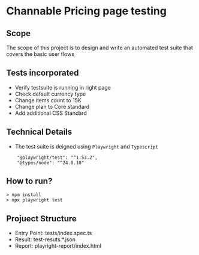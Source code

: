 # Channable Pricing page testing

## Scope
The scope of this project is to design and write an automated test suite that covers the basic user flows

## Tests incorporated
* Verify testsuite is running in right page
* Check default currency type
* Change items count to 15K
* Change plan to Core standard
* Add additional CSS Standard

## Technical Details
* The test suite is deigned using `Playwright` and `Typescript`
```
    "@playwright/test": "^1.53.2",
    "@types/node": "^24.0.10"
```

## How to run?
```
> npm install
> npx playwright test
```
## Projuect Structure

- Entry Point: tests/index.spec.ts
- Result: test-resuts.*.json
- Report: playright-report/index.html
